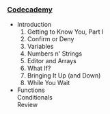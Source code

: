 ### [Codecademy](http://www.codecademy.com)
+ Introduction  
    1. Getting to Know You, Part I  
    2. Confirm or Deny  
    3. Variables  
    4. Numbers n' Strings  
    5. Editor and Arrays  
    6. What If?  
    7. Bringing It Up (and Down)  
    8. While You Wait  
+ Functions  
  Conditionals  
  Review  